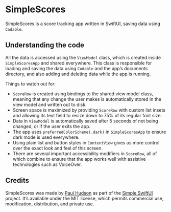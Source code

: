 # SimpleScores

SimpleScores is a score tracking app written in SwiftUI, saving data using `Codable`.


## Understanding the code

All the data is accessed using the `ViewModel` class, which is created inside `SimpleScoresApp` and shared everywhere. This class is responsible for loading and saving the data using `Codable` and the app’s documents directory, and also adding and deleting data while the app is running.

Things to watch out for:

- `ScoreRow` is created using bindings to the shared view model class, meaning that any change the user makes is automatically stored in the view model and written out to disk.
- Screen space is maximized by providing `ScoreRow` with custom list insets and allowing its text field to resize down to 75% of its regular font size.
- Data in `ViewModel` is automatically saved after 5 seconds of not being changed, or if the user exits the app.
- The app uses `preferredColorScheme(.dark)` in `SimpleScoresApp` to ensure dark mode is used everywhere.
- Using plain list and button styles in `ContentView` gives us more control over the exact look and feel of this screen.
- There are several important accessibility modifiers in `ScoreRow`, all of which combine to ensure that the app works well with assistive technologies such as VoiceOver.


## Credits

SimpleScores was made by [Paul Hudson](https://twitter.com/twostraws) as part of the [Simple SwiftUI](https://github.com/twostraws/simple-swiftui) project. It’s available under the MIT license, which permits commercial use, modification, distribution, and private use.

